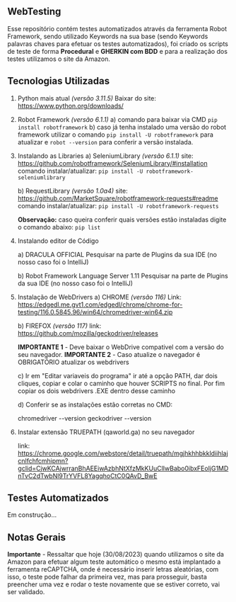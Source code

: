 ## WebTesting
Esse repositório contém testes automatizados através da ferramenta Robot Framework, sendo utilizado Keywords na sua base (sendo Keywords palavras chaves para efetuar os testes automatizados), foi criado os scripts de teste de forma **Procedural** e **GHERKIN com BDD**  e para a realização dos testes utilizamos o site da Amazon. 
## Tecnologias Utilizadas

 1. Python mais atual  *(versão 3.11.5)* Baixar do site:
    https://www.python.org/downloads/
 2. Robot Framework *(versão 6.1.1)*
	a) comando para baixar via CMD `pip install robotframework`
	b) caso já tenha instalado uma versão do robot framework utilizar o comando `pip install -U robotframework` para atualizar e `robot --version` para conferir a versão instalada.
	
 3. Instalando as Libraries
	a) SeleniumLibrary *(versão 6.1.1)*
	site: https://github.com/robotframework/SeleniumLibrary/#installation
	comando instalar/atualizar: `pip install -U robotframework-seleniumlibrary`	

	b) RequestLibrary *(versão 1.0a4)*
	site: https://github.com/MarketSquare/robotframework-requests#readme
	comando instalar/atualizar: `pip install -U robotframework-requests`

	**Observação:** caso queira conferir quais versões estão instaladas digite o comando abaixo: `pip list`

 4. Instalando editor de Código

	a) DRACULA OFFICIAL
Pesquisar na parte de Plugins da sua IDE (no nosso caso foi o IntelliJ) 
	
	b) Robot Framework Language Server 1.11
Pesquisar na parte de Plugins da sua IDE (no nosso caso foi o IntelliJ) 

 5. Instalação de WebDrivers
	a) CHROME *(versão 116)*
	Link: 
	https://edgedl.me.gvt1.com/edgedl/chrome/chrome-for-testing/116.0.5845.96/win64/chromedriver-win64.zip	
	
	b) FIREFOX *(versão 117)*
		link: https://github.com/mozilla/geckodriver/releases	
		
	**IMPORTANTE 1** - Deve baixar o WebDrive compativel com a versão do seu navegador.
	**IMPORTANTE 2** - Caso atualize o navegador é OBRIGATÓRIO atualizar os webdrivers
	
	c) Ir em "Editar variaveis do programa" ir até a opção PATH, dar dois cliques, copiar e colar o caminho que houver SCRIPTS no final. Por fim copiar os dois webdrivers .EXE dentro desse caminho 

	d) Conferir se as instalações estão corretas no CMD:

    chromedriver --version
    geckodriver --version

 6. Instalar extensão TRUEPATH (qaworld.ga) no seu navegador

	  link: https://chrome.google.com/webstore/detail/truepath/mgjhkhhbkkldiihlajcnlfchfcmhipmn?gclid=CjwKCAjwrranBhAEEiwAzbhNtXfzMkKUuClIwBabo0ibxFEoljG1MDnTvC2dTwbNl9TrYVFL8YagqhoCtC0QAvD_BwE

## Testes Automatizados
Em construção...

## Notas Gerais
**Importante** - Ressaltar que hoje (30/08/2023) quando utilizamos o site da Amazon para efetuar algum teste automático o mesmo está implantado a ferramenta reCAPTCHA, onde é necessário inserir letras aleatórias, com isso, o teste pode falhar da primeira vez, mas para prosseguir, basta preencher uma vez e rodar o teste novamente que se estiver correto, vai ser validado.
